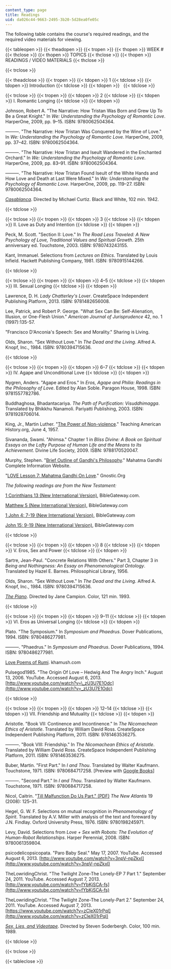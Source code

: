 ```yaml
---
content_type: page
title: Readings
uid: da026c44-9663-2495-3b20-5d28ea0fe05c
---
```


The following table contains the course's required readings, and the required video materials for viewing.

{{< tableopen >}}
{{< theadopen >}}
{{< tropen >}}
{{< thopen >}}
WEEK #
{{< thclose >}}
{{< thopen >}}
TOPICS
{{< thclose >}}
{{< thopen >}}
READINGS / VIDEO MATERIALS
{{< thclose >}}

{{< trclose >}}

{{< theadclose >}}
{{< tropen >}}
{{< tdopen >}}
1
{{< tdclose >}}
{{< tdopen >}}
Introduction
{{< tdclose >}}
{{< tdopen >}}
 
{{< tdclose >}}

{{< trclose >}}
{{< tropen >}}
{{< tdopen >}}
2
{{< tdclose >}}
{{< tdopen >}}
I. Romantic Longing
{{< tdclose >}}
{{< tdopen >}}


Johnson, Robert A. "The Narrative: How Tristan Was Born and Grew Up To Be a Great Knight." In _We: Understanding the Psychology of Romantic Love_. HarperOne, 2009, pp. 9–15. ISBN: 9780062504364. 

———. "The Narrative: How Tristan Was Conquered by the Wine of Love." In _We: Understanding the Psychology of Romantic Love_. HarperOne, 2009, pp. 37–42. ISBN: 9780062504364.

———. "The Narrative: How Tristan and Iseult Wandered in the Enchanted Orchard." In _We: Understanding the Psychology of Romantic Love_. HarperOne, 2009, pp. 83–91. ISBN: 9780062504364. 

———. "The Narrative: How Tristan Found Iseult of the White Hands and How Love and Death at Last Were Mixed." In _We: Understanding the Psychology of Romantic Love_. HarperOne, 2009, pp. 119–27. ISBN: 9780062504364. 

[_Casablanca_](http://www.imdb.com/title/tt0034583/?ref_=sr_1). Directed by Michael Curtiz. Black and White, 102 min. 1942.


{{< tdclose >}}

{{< trclose >}}
{{< tropen >}}
{{< tdopen >}}
3
{{< tdclose >}}
{{< tdopen >}}
II. Love as Duty and Intention
{{< tdclose >}}
{{< tdopen >}}


Peck, M. Scott. "Section II: Love." In _The Road Less Traveled: A New Psychology of Love, Traditional Values and Spiritual Growth_. 25th anniversary ed. Touchstone, 2003. ISBN: 9780743243155.

Kant, Immanuel. Selections from _Lectures on Ethics_. Translated by Louis Infield. Hackett Publishing Company, 1981. ISBN: 9780915144266.


{{< tdclose >}}

{{< trclose >}}
{{< tropen >}}
{{< tdopen >}}
4–5
{{< tdclose >}}
{{< tdopen >}}
III. Sexual Longing
{{< tdclose >}}
{{< tdopen >}}


Lawrence, D. H. _Lady Chatterley's Lover_. CreateSpace Independent Publishing Platform, 2013. ISBN: 9781482656008.

Lee, Patrick, and Robert P. George. "What Sex Can Be: Self-Alienation, Illusion, or One-Flesh Union." _American Journal of Jurisprudence_ 42, no. 1 (1997):135-57.

"Francisco D'Anconia's Speech: Sex and Morality." Sharing is Living.

Olds, Sharon. "Sex Without Love." In _The Dead and the Living_. Alfred A. Knopf, Inc., 1984. ISBN: 9780394715636.


{{< tdclose >}}

{{< trclose >}}
{{< tropen >}}
{{< tdopen >}}
6–7
{{< tdclose >}}
{{< tdopen >}}
IV. Agape and Unconditional Love
{{< tdclose >}}
{{< tdopen >}}


Nygren, Anders. "Agape and Eros." In _Eros,_ _Agape and Philia: Readings in the Philosophy of Love_. Edited by Alan Soble. Paragon House, 1998. ISBN: 9781557782786.

Buddhaghosa, Bhadantacariya. _The Path of Purification: Visuddhimagga_. Translated by Bhikkhu Nanamoli. Pariyatti Publishing, 2003. ISBN: 9781928706014.

King, Jr., Martin Luther. "[The Power of Non-violence](https://webs.wofford.edu/whisnantdm/Sixties/Civil-Rights/The%20Power_Non-violence.pdf)." Teaching American History.org, June 4, 1957.

Sivananda, Swami. "Ahimsa." Chapter 1 in _Bliss Divine: A Book on Spiritual Essays on the Lofty Purpose of Human Life and the Means to Its Achievement_. Divine Life Society, 2009. ISBN: 9788170520047.

Murphy, Stephen. "[Brief Outline of Gandhi's Philosophy](http://www.mkgandhi.org/articles/murphy.htm)." Mahatma Gandhi Complete Information Website.

"[LOVE Lesson 7: Mahatma Gandhi On Love](http://www.gnostic.org/tree_1/09_love/09_love_7_gandhi.htm)." Gnostic.Org

_The following readings are from the New Testament:_

[1 Corinthians 13 (New International Version)](http://www.biblegateway.com/passage/?search=1%20Corinthians%2013&version=NIV), BibleGateway.com.

[Matthew 5 (New International Version)](http://www.biblegateway.com/passage/?search=matthew%205&version=NIV), BibleGateway.com

[1 John 4: 7-19 (New International Version)](http://www.biblegateway.com/passage/?search=1%20John%204:%207-19&version=NIV), BibleGateway.com

[John 15: 9-19 (New International Version)](http://www.biblegateway.com/passage/?search=John%2015:%209-19&version=NIV), BibleGateway.com


{{< tdclose >}}

{{< trclose >}}
{{< tropen >}}
{{< tdopen >}}
8
{{< tdclose >}}
{{< tdopen >}}
V. Eros, Sex and Power
{{< tdclose >}}
{{< tdopen >}}


Sartre, Jean-Paul. "Concrete Relations With Others." Part 3, Chapter 3 in _Being and Nothingness: An Essay on Phenomenological Ontology_. Translated by Hazel E. Barnes. Philosophical Library, 1956.

Olds, Sharon. "Sex Without Love." In _The Dead and the Living_. Alfred A. Knopf, Inc., 1984. ISBN: 9780394715636.

[_The Piano_](http://www.imdb.com/title/tt0107822/?ref_=sr_3). Directed by Jane Campion. Color, 121 min. 1993.


{{< tdclose >}}

{{< trclose >}}
{{< tropen >}}
{{< tdopen >}}
9–11
{{< tdclose >}}
{{< tdopen >}}
VI. Eros as Universal Longing
{{< tdclose >}}
{{< tdopen >}}


Plato. "The Symposium." In _Symposium and Phaedrus_. Dover Publications, 1994. ISBN: 9780486277981.

———. "Phaedrus." In _Symposium and Phaedrus_. Dover Publications, 1994. ISBN: 9780486277981.

[Love Poems of Rumi](http://www.khamush.com/love_poems.html). khamush.com

Pulsegod1985. "The Origin Of Love – Hedwig And The Angry Inch." August 13, 2006. YouTube. Accessed August 6, 2013. [http://www.youtube.com/watch?v=\_zU3U7E1Odc](http://www.youtube.com/watch?v=_zU3U7E1Odc)


{{< tdclose >}}

{{< trclose >}}
{{< tropen >}}
{{< tdopen >}}
12–14
{{< tdclose >}}
{{< tdopen >}}
VII. Friendship and Mutuality
{{< tdclose >}}
{{< tdopen >}}


Aristotle. "Book VII: Continence and Incontinence." In _The Nicomachean Ethics of Aristotle_. Translated by William David Ross. CreateSpace Independent Publishing Platform, 2011. ISBN: 9781463536275.

———. "Book VIII: Friendship." In _The Nicomachean Ethics of Aristotle_. Translated by William David Ross. CreateSpace Independent Publishing Platform, 2011. ISBN: 9781463536275.

Buber, Martin. "First Part." In _I and Thou_. Translated by Walter Kaufmann. Touchstone, 1971. ISBN: 9780684717258. \[Preview with [Google Books](http://books.google.com/books?id=5zDrO1fqXWYC&printsec=frontcover)\]

———. "Second Part." In _I and Thou_. Translated by Walter Kaufmann. Touchstone, 1971. ISBN: 9780684717258.

Nicol, Caitrin. "[Till Malfunction Do Us Part." (PDF)](http://www.thenewatlantis.com/docLib/20080324_TNA19SOTARobotIntimacy.pdf) _The New Atlantis_ 19 (2008): 125–31.

Hegel, G. W. F. Selections on mutual recognition in _Phenomenology of Spirit_. Translated by A.V. Miller with analysis of the text and foreward by J.N. Findlay. Oxford University Press, 1976. ISBN: 9780198245971.

Levy, David. Selections from _Love + Sex with Robots: The Evolution of Human-Robot Relationships_. Harper Perennial, 2008. ISBN: 9780061359804.

psicodelicopsicopata. "Paro Baby Seal." May 17, 2007. YouTube. Accessed August 6, 2013. [http://www.youtube.com/watch?v=3npV-npZkxI](http://www.youtube.com/watch?v=3npV-npZkxI)

TheLowridingChrist. "The Twilight Zone-The Lonely-EP 7 Part 1." September 24, 2011. YouTube. Accessed August 7, 2013. [http://www.youtube.com/watch?v=fYbKjSCA-fs](http://www.youtube.com/watch?v=fYbKjSCA-fs)

TheLowridingChrist. "The Twilight Zone-The Lonely-Part 2." September 24, 2011. YouTube. Accessed August 7, 2013. [https://www.youtube.com/watch?v=zCleX01rPqI](http://www.youtube.com/watch?v=zCleX01rPqI)

[_Sex, Lies, and Videotape_](http://www.imdb.com/title/tt0098724/?ref_=sr_1). Directed by Steven Soderbergh. Color, 100 min. 1989.


{{< tdclose >}}

{{< trclose >}}

{{< tableclose >}}